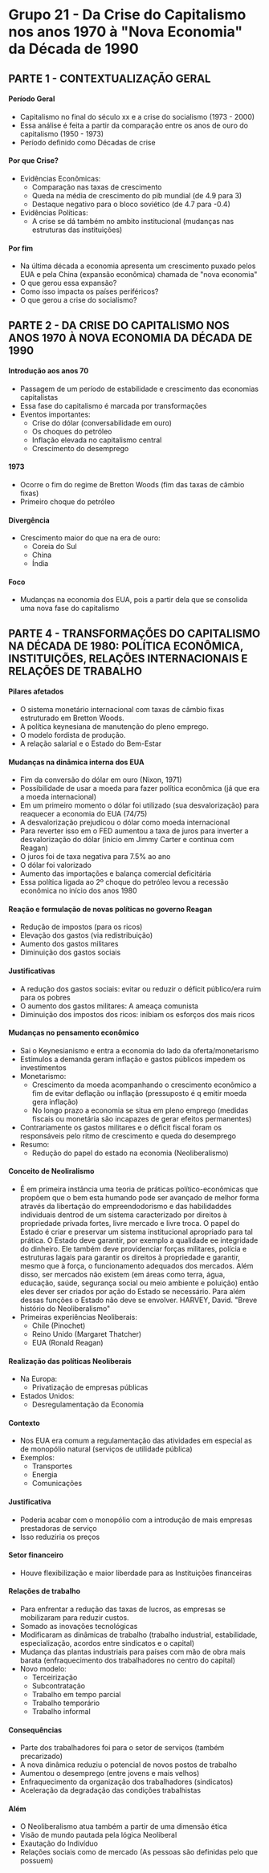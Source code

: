 # Grupo 21 - Da Crise do Capitalismo nos anos 1970 à "Nova Economia" da Década de 1990

## PARTE 1 - CONTEXTUALIZAÇÃO GERAL 

#### Período Geral
* Capitalismo no final do século xx e a crise do socialismo (1973 - 2000)
* Essa análise é feita a partir da comparação entre os anos de ouro do capitalismo (1950 - 1973)
* Período definido como Décadas de crise

#### Por que Crise?
* Evidências Econômicas:
  - Comparação nas taxas de crescimento
  - Queda na média de crescimento do pib mundial (de 4.9 para 3)
  - Destaque negativo para o bloco soviético (de 4.7 para -0.4)
* Evidências Políticas:
  - A crise se dá também no ambito institucional (mudanças nas estruturas das instituições)

#### Por fim
* Na última década a economia apresenta um crescimento puxado pelos EUA e pela China (expansão econômica) chamada de "nova economia"
* O que gerou essa expansão?
* Como isso impacta os países periféricos?
* O que gerou a crise do socialismo?

## PARTE 2 - DA CRISE DO CAPITALISMO NOS ANOS 1970 À NOVA ECONOMIA DA DÉCADA DE 1990

#### Introdução aos anos 70
* Passagem de um período de estabilidade e crescimento das economias capitalistas
* Essa fase do capitalismo é marcada por transformações
* Eventos importantes:
  - Crise do dólar (conversabilidade em ouro)
  - Os choques do petróleo
  - Inflação elevada no capitalismo central
  - Crescimento do desemprego

#### 1973
* Ocorre o fim do regime de Bretton Woods (fim das taxas de câmbio fixas)
* Primeiro choque do petróleo

#### Divergência
* Crescimento maior do que na era de ouro:
  - Coreia do Sul
  - China
  - Índia

#### Foco
* Mudanças na economia dos EUA, pois a partir dela que se consolida uma nova fase do capitalismo

## PARTE 4 - TRANSFORMAÇÕES DO CAPITALISMO NA DÉCADA DE 1980: POLÍTICA ECONÔMICA, INSTITUIÇÕES, RELAÇÕES INTERNACIONAIS E RELAÇÕES DE TRABALHO

#### Pilares afetados
* O sistema monetário internacional com taxas de câmbio fixas estruturado em Bretton Woods.
* A política keynesiana de manutenção do pleno emprego.
* O modelo fordista de produção.
* A relação salarial e o Estado do Bem-Estar

#### Mudanças na dinâmica interna dos EUA
* Fim da conversão do dólar em ouro (Nixon, 1971)
* Possibilidade de usar a moeda para fazer política econômica (já que era a moeda internacional)
* Em um primeiro momento o dólar foi utilizado (sua desvalorização) para reaquecer a economia do EUA (74/75)
* A desvalorização prejudicou o dólar como moeda internacional
* Para reverter isso em o FED aumentou a taxa de juros para inverter a desvalorização do dólar (início em Jimmy Carter e continua com Reagan)
* O juros foi de taxa negativa para 7.5% ao ano
* O dólar foi valorizado
* Aumento das importações e balança comercial deficitária
* Essa política ligada ao 2º choque do petróleo levou a recessão econômica no início dos anos 1980

#### Reação e formulação de novas políticas no governo Reagan
* Redução de impostos (para os ricos)
* Elevação dos gastos (via redistribuição)
* Aumento dos gastos militares
* Diminuição dos gastos sociais

#### Justificativas
* A redução dos gastos sociais: evitar ou reduzir o déficit público/era ruim para os pobres
* O aumento dos gastos militares: A ameaça comunista
* Diminuição dos impostos dos ricos: inibiam os esforços dos mais ricos

#### Mudanças no pensamento econômico
* Sai o Keynesianismo e entra a economia do lado da oferta/monetarismo
* Estímulos a demanda geram inflação e gastos públicos impedem os investimentos 
* Monetarismo:
  - Crescimento da moeda acompanhando o crescimento econômico a fim de evitar deflação ou inflação (pressuposto é q emitir moeda gera inflação)
  - No longo prazo a economia se situa em pleno emprego (medidas fiscais ou monetária são incapazes de gerar efeitos permanentes)
* Contrariamente os gastos militares e o déficit fiscal foram os responsáveis pelo ritmo de crescimento e queda do desemprego
* Resumo:
  - Redução do papel do estado na economia (Neoliberalismo)

#### Conceito de Neoliralismo
* É em primeira instância uma teoria de práticas político-econômicas que propõem que o bem esta humando pode ser avançado de melhor forma através da libertação do empreendodorismo e das habilidaddes individuais dentrod de um sistema caracterizado por direitos à propriedade privada fortes, livre mercado e livre troca. O papel do Estado é criar e preservar um sistema institucional apropriado para tal prática. O Estado deve garantir, por exemplo a qualidade ee integridade do dinheiro. Ele também deve providenciar forças militares, polícia e estruturas lagais para garantir os direitos à propriedade e garantir, mesmo que à força, o funcionamento adequados dos mercados. Além disso, ser mercados não existem (em áreas como terra, água, educação, saúde, segurança social ou meio ambiente e poluição) então eles dever ser criados por ação do Estado se necessário. Para além dessas funções o Estado não deve se envolver. HARVEY, David. "Breve histório do Neoliberalismo"
* Primeiras experiências Neoliberais:
  - Chile (Pinochet)
  - Reino Unido (Margaret Thatcher)
  - EUA (Ronald Reagan)

#### Realização das políticas Neoliberais
* Na Europa:
  - Privatização de empresas públicas
* Estados Unidos:
  - Desregulamentação da Economia

#### Contexto
* Nos EUA era comum a regulamentação das atividades em especial as de monopólio natural (serviços de utilidade pública)
* Exemplos:
  - Transportes
  - Energia
  - Comunicações

#### Justificativa
* Poderia acabar com o monopólio com a introdução de mais empresas prestadoras de serviço
* Isso reduziria os preços

#### Setor financeiro
* Houve flexibilização e maior liberdade para as Instituições financeiras

#### Relações de trabalho
* Para enfrentar a redução das taxas de lucros, as empresas se mobilizaram para reduzir custos.
* Somado as inovações tecnológicas
* Modificaram as dinâmicas de trabalho (trabalho industrial, estabilidade, especialização, acordos entre sindicatos e o capital)
* Mudança das plantas industriais para países com mão de obra mais barata (enfraquecimento dos trabalhadores no centro do capital)
* Novo modelo:
  - Terceirização
  - Subcontratação
  - Trabalho em tempo parcial
  - Trabalho temporário
  - Trabalho informal

#### Consequências
* Parte dos trabalhadores foi para o setor de serviços (também precarizado)
* A nova dinâmica reduziu o potencial de novos postos de trabalho
* Aumentou o desemprego (entre jovens e mais velhos)
* Enfraquecimento da organização dos trabalhadores (sindicatos)
* Aceleração da degradação das condições trabalhistas

#### Além
* O Neoliberalismo atua também a partir de uma dimensão ética
* Visão de mundo pautada pela lógica Neoliberal
* Exautação do Indivíduo
* Relações sociais como de mercado (As pessoas são definidas pelo que possuem)